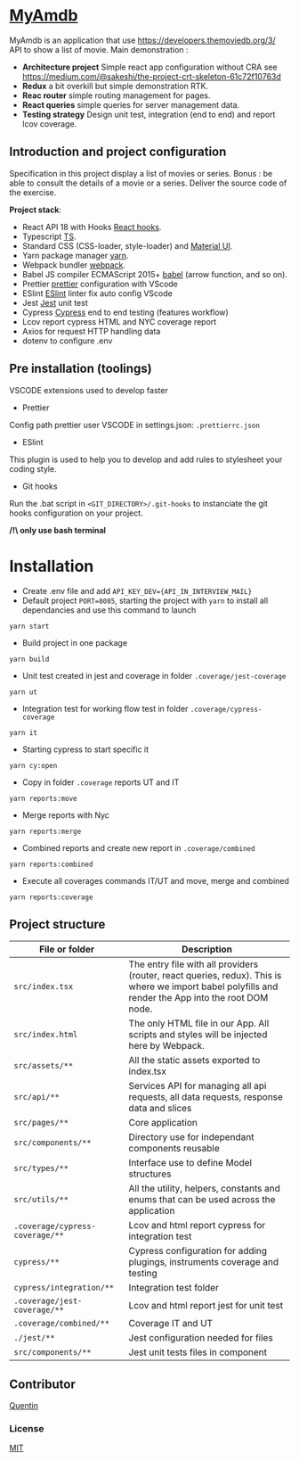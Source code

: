 # [MyAmdb](https://github.com/quentinlao/interviews/tree/main/myAmdb/)

MyAmdb is an application that use https://developers.themoviedb.org/3/ API to show a list of movie. Main demonstration :

-   **Architecture project** Simple react app configuration without CRA see https://medium.com/@sakeshi/the-project-crt-skeleton-61c72f10763d
-   **Redux** a bit overkill but simple demonstration RTK.
-   **Reac router** simple routing management for pages.
-   **React queries** simple queries for server management data.
-   **Testing strategy** Design unit test, integration (end to end) and report lcov coverage.

## Introduction and project configuration

Specification in this project display a list of movies or series. Bonus : be able to consult the details of a movie or a series. Deliver the source code of the exercise.

**Project stack**:

-   React API 18 with Hooks [React hooks](https://fr.reactjs.org/docs/hooks-intro.html).
-   Typescript [TS](https://www.typescriptlang.org/).
-   Standard CSS (CSS-loader, style-loader) and [Material UI](https://mui.com/material-ui).
-   Yarn package manager [yarn](https://yarnpkg.com/).
-   Webpack bundler [webpack](https://webpack.js.org/).
-   Babel JS compiler ECMAScript 2015+ [babel](https://babeljs.io/docs/en/) (arrow function, and so on).
-   Prettier [prettier](https://prettier.io/) configuration with VScode
-   ESlint [ESlint](https://eslint.org/) linter fix auto config VScode
-   Jest [Jest](https://jestjs.io/fr/) unit test
-   Cypress [Cypress](https://www.cypress.io/) end to end testing (features workflow)
-   Lcov report cypress HTML and NYC coverage report
-   Axios for request HTTP handling data
-   dotenv to configure .env

## Pre installation (toolings)

VSCODE extensions used to develop faster

-   Prettier

Config path prettier user VSCODE in settings.json: `.prettierrc.json`

-   ESlint

This plugin is used to help you to develop and add rules to stylesheet your coding style.

-   Git hooks

Run the .bat script in `<GIT_DIRECTORY>/.git-hooks` to instanciate the git hooks configuration on your project.

**/!\ only use bash terminal**

# Installation

-   Create .env file and add `API_KEY_DEV={API_IN_INTERVIEW_MAIL}`
-   Default project `PORT=8085`, starting the project with `yarn` to install all dependancies and use this command to launch

```
yarn start
```

-   Build project in one package

```
yarn build
```

-   Unit test created in jest and coverage in folder `.coverage/jest-coverage`

```
yarn ut
```

-   Integration test for working flow test in folder `.coverage/cypress-coverage`

```
yarn it
```

-   Starting cypress to start specific it

```
yarn cy:open
```

-   Copy in folder `.coverage` reports UT and IT

```
yarn reports:move
```

-   Merge reports with Nyc

```
yarn reports:merge
```

-   Combined reports and create new report in `.coverage/combined`

```
yarn reports:combined
```

-   Execute all coverages commands IT/UT and move, merge and combined

```
yarn reports:coverage
```

## Project structure

| File or folder                  | Description                                                                                                                                          |
| ------------------------------- | ---------------------------------------------------------------------------------------------------------------------------------------------------- |
| `src/index.tsx`                 | The entry file with all providers (router, react queries, redux). This is where we import babel polyfills and render the App into the root DOM node. |
| `src/index.html`                | The only HTML file in our App. All scripts and styles will be injected here by Webpack.                                                              |
| `src/assets/**`                 | All the static assets exported to index.tsx                                                                                                          |
| `src/api/**`                    | Services API for managing all api requests, all data requests, response data and slices                                                              |
| `src/pages/**`                  | Core application                                                                                                                                     |
| `src/components/**`             | Directory use for independant components reusable                                                                                                    |
| `src/types/**`                  | Interface use to define Model structures                                                                                                             |
| `src/utils/**`                  | All the utility, helpers, constants and enums that can be used across the application                                                                |
| `.coverage/cypress-coverage/**` | Lcov and html report cypress for integration test                                                                                                    |
| `cypress/**`                    | Cypress configuration for adding plugings, instruments coverage and testing                                                                          |
| `cypress/integration/**`        | Integration test folder                                                                                                                              |
| `.coverage/jest-coverage/**`    | Lcov and html report jest for unit test                                                                                                              |
| `.coverage/combined/**`         | Coverage IT and UT                                                                                                                                   |
| `./jest/**`                     | Jest configuration needed for files                                                                                                                  |
| `src/components/**`             | Jest unit tests files in component                                                                                                                   |

## Contributor

[Quentin](https://github.com/quentinlao/)

### License

[MIT](https://opensource.org/licenses/MIT)
